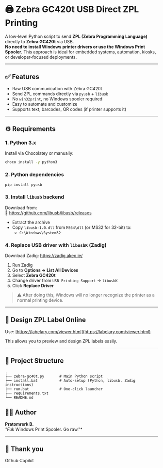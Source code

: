
# 🖨️ Zebra GC420t USB Direct ZPL Printing

A low-level Python script to send **ZPL (Zebra Programming Language)** directly to **Zebra GC420t** via USB.  
**No need to install Windows printer drivers or use the Windows Print Spooler.** This approach is ideal for embedded systems, automation, kiosks, or developer-focused deployments.

---

## ✅ Features

- Raw USB communication with Zebra GC420t
- Send ZPL commands directly via `pyusb` + `libusb`
- No `win32print`, no Windows spooler required
- Easy to automate and customize
- Supports text, barcodes, QR codes (if printer supports it)

---

## ⚙️ Requirements

### 1. Python 3.x

Install via Chocolatey or manually:

```bash
choco install -y python3
```

### 2. Python dependencies

```bash
pip install pyusb
```

### 3. Install `libusb` backend

Download from:  
🔗 https://github.com/libusb/libusb/releases

- Extract the archive
- Copy `libusb-1.0.dll` from `MS64\dll` (or MS32 for 32-bit) to:
  - `C:\Windows\System32`

### 4. Replace USB driver with `libusbK` (Zadig)

Download Zadig: https://zadig.akeo.ie/

1. Run Zadig
2. Go to **Options → List All Devices**
3. Select **Zebra GC420t**
4. Change driver from `USB Printing Support` → `libusbK`
5. Click **Replace Driver**

> ⚠️ After doing this, Windows will no longer recognize the printer as a normal printing device.

---

## 🎨 Design ZPL Label Online

Use: [https://labelary.com/viewer.html](https://labelary.com/viewer.html)

This allows you to preview and design ZPL labels easily.

---

## 📁 Project Structure

```
.
├── zebra-gc40t.py       # Main Python script
├── install.bat          # Auto-setup (Python, libusb, Zadig instructions)
├── run.bat              # One-click launcher
├── requirements.txt
└── README.md
```

## 👨‍💻 Author

**Pratomrerk B.**  
*"Fu*k Windows Print Spooler. Go raw."*

---

## 🤖 Thank you

Github Copilot
